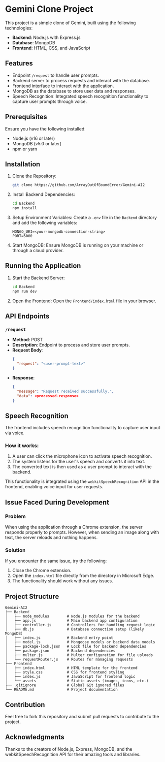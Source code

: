 
# Gemini Clone Project

This project is a simple clone of Gemini, built using the following technologies:

- **Backend**: Node.js with Express.js
- **Database**: MongoDB
- **Frontend**: HTML, CSS, and JavaScript

## Features

- Endpoint `/request` to handle user prompts.
- Backend server to process requests and interact with the database.
- Frontend interface to interact with the application.
- MongoDB as the database to store user data and responses.
- Speech Recognition: Integrated speech recognition functionality to capture user prompts through voice.

## Prerequisites

Ensure you have the following installed:
- Node.js (v16 or later)
- MongoDB (v5.0 or later)
- npm or yarn

## Installation

1. Clone the Repository:
   ```bash
   git clone https://github.com/ArrayOutOfBoundError/Gemini-AI2
   ```

2. Install Backend Dependencies:
   ```bash
   cd Backend
   npm install
   ```

3. Setup Environment Variables:
   Create a `.env` file in the `Backend` directory and add the following variables:
   ```env
   MONGO_URI=<your-mongodb-connection-string>
   PORT=5000
   ```

4. Start MongoDB:
   Ensure MongoDB is running on your machine or through a cloud provider.

## Running the Application

1. Start the Backend Server:
   ```bash
   cd Backend
   npm run dev
   ```

2. Open the Frontend:
   Open the `Frontend/index.html` file in your browser.

## API Endpoints

### `/request`
- **Method**: POST
- **Description**: Endpoint to process and store user prompts.
- **Request Body**:
  ```json
  {
    "request": "<user-prompt-text>"
  }
  ```
- **Response**:
  ```json
  {
    "message": "Request received successfully.",
    "data": <processed-response>
  }
  ```

## Speech Recognition

The frontend includes speech recognition functionality to capture user input via voice.

### How it works:
1. A user can click the microphone icon to activate speech recognition.
2. The system listens for the user's speech and converts it into text.
3. The converted text is then used as a user prompt to interact with the backend.

This functionality is integrated using the `webkitSpeechRecognition` API in the frontend, enabling voice input for user requests.

## Issue Faced During Development

### Problem
When using the application through a Chrome extension, the server responds properly to prompts. However, when sending an image along with text, the server reloads and nothing happens.

### Solution
If you encounter the same issue, try the following:
1. Close the Chrome extension.
2. Open the `index.html` file directly from the directory in Microsoft Edge.
3. The functionality should work without any issues.

## Project Structure

```
Gemini-AI2
├── Backend
│   ├── node_modules        # Node.js modules for the backend
│   ├── app.js              # Main backend app configuration
│   ├── controller.js       # Controllers for handling request logic
│   ├── db.js               # Database connection setup (likely MongoDB)
│   ├── index.js            # Backend entry point
│   ├── model.js            # Mongoose models or backend data models
│   ├── package-lock.json   # Lock file for backend dependencies
│   ├── package.json        # Backend dependencies
│   ├── multer.js           # Multer configuration for file uploads
│   └── requestRouter.js    # Routes for managing requests
├── Frontend
│   ├── index.html          # HTML template for the frontend
│   ├── style.css           # CSS for frontend styling
│   ├── index.js            # JavaScript for frontend logic
│   └── assets              # Static assets (images, icons, etc.)
├── .gitignore              # Global Git ignored files
└── README.md               # Project documentation
```

## Contribution

Feel free to fork this repository and submit pull requests to contribute to the project.

## Acknowledgments

Thanks to the creators of Node.js, Express, MongoDB, and the webkitSpeechRecognition API for their amazing tools and libraries.
